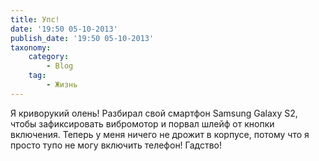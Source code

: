 ```yaml
---
title: Упс!
date: '19:50 05-10-2013'
publish_date: '19:50 05-10-2013'
taxonomy:
    category:
        - Blog
    tag:
        - Жизнь
---
```


Я криворукий олень! Разбирал свой смартфон Samsung Galaxy S2, чтобы зафиксировать вибромотор и порвал шлейф от кнопки включения. Теперь у меня ничего не дрожит в корпусе, потому что я просто тупо не могу включить телефон!  Гадство!